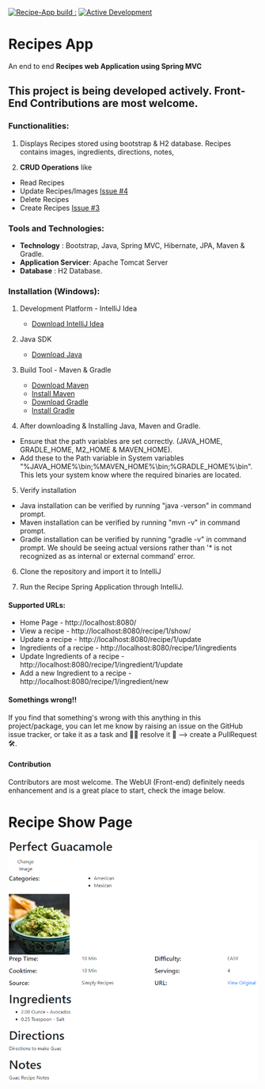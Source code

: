[![Recipe-App build : ](https://circleci.com/gh/vcheruk2/recipe-app-spring5.svg?style=shield)](https://circleci.com/gh/vcheruk2/recipe-app-spring5) [![Active Development](https://img.shields.io/badge/Maintenance%20Level-Actively%20Developed-brightgreen.svg)](https://github.com/vcheruk2/recipe-app-spring5/issues)

# Recipes App

An end to end **Recipes web Application using Spring MVC**

## This project is being developed actively. Front-End Contributions are most welcome.

### Functionalities:

1. Displays Recipes stored using bootstrap & H2 database. Recipes contains images, ingredients, directions, notes,  

2. **CRUD Operations** like

* Read Recipes
* Update Recipes/Images [Issue #4](https://github.com/vcheruk2/recipe-app-spring5/issues/4)
* Delete Recipes
* Create Recipes [Issue #3](https://github.com/vcheruk2/recipe-app-spring5/issues/3)

### Tools and Technologies:

* **Technology** : Bootstrap, Java, Spring MVC, Hibernate, JPA, Maven & Gradle.
* **Application Servicer**: Apache Tomcat Server
* **Database** : H2 Database.

### Installation (Windows):

1. Development Platform - IntelliJ Idea
   * [Download IntelliJ Idea](https://www.jetbrains.com/idea/download/#section=windows)
   
2. Java SDK
   * [Download Java](https://www.java.com/en/download/)
   
3. Build Tool - Maven & Gradle
   * [Download Maven](https://maven.apache.org/download.cgi)
   * [Install Maven](https://maven.apache.org/install.html)
   * [Download Gradle](https://gradle.org/releases/)
   * [Install Gradle](https://gradle.org/install/)

4. After downloading & Installing Java, Maven and Gradle.
  * Ensure that the path variables are set correctly. (JAVA_HOME, GRADLE_HOME, M2_HOME & MAVEN_HOME).
  * Add these to the Path variable in System variables "%JAVA_HOME%\bin;%MAVEN_HOME%\bin;%GRADLE_HOME%\bin". This lets your system know where the required binaries are located.
  
5. Verify installation
  * Java installation can be verified by running "java -verson" in command prompt.
  * Maven installation can be verified by running "mvn -v" in command prompt.
  * Gradle installation can be verified by running "gradle -v" in command prompt.
  We should be seeing actual versions rather than '* is not recognized as as internal or external command' error.

6. Clone the repository and import it to IntelliJ

7. Run the Recipe Spring Application through IntelliJ.

#### Supported URLs:
  * Home Page - http://localhost:8080/
  * View a recipe - http://localhost:8080/recipe/1/show/
  * Update a recipe - http://localhost:8080/recipe/1/update
  * Ingredients of a recipe - http://localhost:8080/recipe/1/ingredients
  * Update Ingredients of a recipe - http://localhost:8080/recipe/1/ingredient/1/update
  * Add a new Ingredient to a recipe - http://localhost:8080/recipe/1/ingredient/new

#### Somethings wrong!!

If you find that something's wrong with this anything in this project/package, you can let me know by raising an issue on the GitHub issue tracker, or take it as a task and 🧑‍💻 resolve it 💪 --> create a PullRequest 🛠.

#### Contribution

Contributors are most welcome. The WebUI (Front-end) definitely needs enhancement and is a great place to start, check the image below.


# Recipe Show Page
![alt text](https://github.com/vcheruk2/recipe-app-spring5/blob/master/Recipe_show_template.PNG?raw=true "Title")
